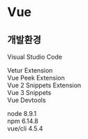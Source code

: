 # Vue

## 개발환경


Visual Studio Code


Vetur Extension      
Vue Peek Extension     
Vue 2 Snippets Extension    
Vue 3 Snippets      
Vue Devtools   


node 8.9.1    
npm 6.14.8     
vue/cli 4.5.4    

